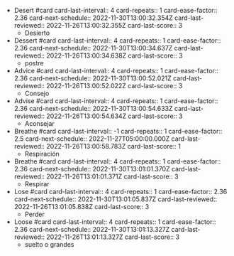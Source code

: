 - Desert #card
  card-last-interval:: 4
  card-repeats:: 1
  card-ease-factor:: 2.36
  card-next-schedule:: 2022-11-30T13:00:32.354Z
  card-last-reviewed:: 2022-11-26T13:00:32.355Z
  card-last-score:: 3
	- Desierto
- Dessert #card
  card-last-interval:: 4
  card-repeats:: 1
  card-ease-factor:: 2.36
  card-next-schedule:: 2022-11-30T13:00:34.637Z
  card-last-reviewed:: 2022-11-26T13:00:34.638Z
  card-last-score:: 3
	- postre
- Advice #card
  card-last-interval:: 4
  card-repeats:: 1
  card-ease-factor:: 2.36
  card-next-schedule:: 2022-11-30T13:00:52.021Z
  card-last-reviewed:: 2022-11-26T13:00:52.022Z
  card-last-score:: 3
	- Consejo
- Advise #card
  card-last-interval:: 4
  card-repeats:: 1
  card-ease-factor:: 2.36
  card-next-schedule:: 2022-11-30T13:00:54.633Z
  card-last-reviewed:: 2022-11-26T13:00:54.634Z
  card-last-score:: 3
	- Aconsejar
- Breathe #card
  card-last-interval:: -1
  card-repeats:: 1
  card-ease-factor:: 2.5
  card-next-schedule:: 2022-11-27T05:00:00.000Z
  card-last-reviewed:: 2022-11-26T13:00:58.783Z
  card-last-score:: 1
	- Respiración
- Breathe #card
  card-last-interval:: 4
  card-repeats:: 1
  card-ease-factor:: 2.36
  card-next-schedule:: 2022-11-30T13:01:01.370Z
  card-last-reviewed:: 2022-11-26T13:01:01.371Z
  card-last-score:: 3
	- Respirar
- Lose #card
  card-last-interval:: 4
  card-repeats:: 1
  card-ease-factor:: 2.36
  card-next-schedule:: 2022-11-30T13:01:05.837Z
  card-last-reviewed:: 2022-11-26T13:01:05.838Z
  card-last-score:: 3
	- Perder
- Loose #card
  card-last-interval:: 4
  card-repeats:: 1
  card-ease-factor:: 2.36
  card-next-schedule:: 2022-11-30T13:01:13.327Z
  card-last-reviewed:: 2022-11-26T13:01:13.327Z
  card-last-score:: 3
	- suelto o grandes
